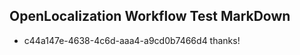 ## OpenLocalization Workflow Test MarkDown
* c44a147e-4638-4c6d-aaa4-a9cd0b7466d4 thanks!

<!--HONumber=Sep16_HO1-->


